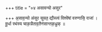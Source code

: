 +++
title = "०४ असावन्यो असुर"

+++
अ॒साव॒न्यो अ॑सुर सूयत॒ द्यौस्त्वं विश्वे॑षां वरुणासि॒ राजा॑ ।  
मू॒र्धा रथ॑स्य चाक॒न्नैताव॒तैन॑सान्तक॒ध्रुक् ॥